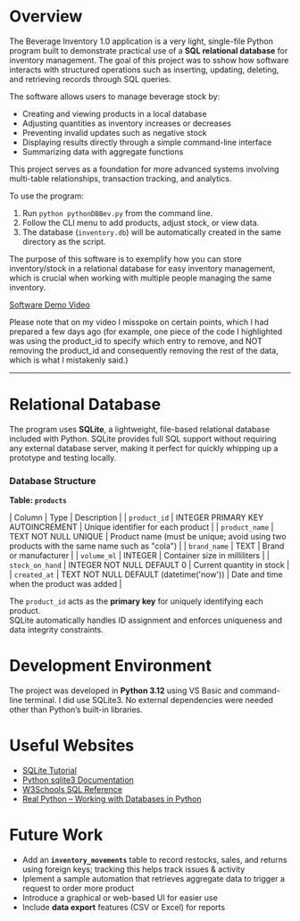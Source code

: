 # Overview

The Beverage Inventory 1.0 application is a very light, single-file Python program built to demonstrate practical use of a **SQL relational database** for inventory management. The goal of this project was to sshow how software interacts with structured operations such as inserting, updating, deleting, and retrieving records through SQL queries.

The software allows users to manage beverage stock by:
- Creating and viewing products in a local database  
- Adjusting quantities as inventory increases or decreases  
- Preventing invalid updates such as negative stock  
- Displaying results directly through a simple command-line interface  
- Summarizing data with aggregate functions

This project serves as a foundation for more advanced systems involving multi-table relationships, transaction tracking, and analytics.

To use the program:
1. Run `python pythonDBBev.py` from the command line.  
2. Follow the CLI menu to add products, adjust stock, or view data.  
3. The database (`inventory.db`) will be automatically created in the same directory as the script.

The purpose of this software is to exemplify how you can store inventory/stock in a relational database for easy inventory management, which is crucial when working with multiple people managing the same inventory.

[Software Demo Video](https://youtu.be/Cct2uf6-uW4)

Please note that on my video I misspoke on certain points, which I had prepared a few days ago (for example, one piece of the code I highlighted was using the product_id to specify which entry to remove, and NOT removing the product_id and consequently removing the rest of the data, which is what I mistakenly said.)

---

# Relational Database

The program uses **SQLite**, a lightweight, file-based relational database included with Python. SQLite provides full SQL support without requiring any external database server, making it perfect for quickly whipping up a prototype and testing locally.

### Database Structure

**Table: `products`**

| Column | Type | Description |
| `product_id` | INTEGER PRIMARY KEY AUTOINCREMENT | Unique identifier for each product |
| `product_name` | TEXT NOT NULL UNIQUE | Product name (must be unique; avoid using two products with the same name such as "cola") |
| `brand_name` | TEXT | Brand or manufacturer |
| `volume_ml` | INTEGER | Container size in milliliters |
| `stock_on_hand` | INTEGER NOT NULL DEFAULT 0 | Current quantity in stock |
| `created_at` | TEXT NOT NULL DEFAULT (datetime('now')) | Date and time when the product was added |

The `product_id` acts as the **primary key** for uniquely identifying each product.  
SQLite automatically handles ID assignment and enforces uniqueness and data integrity constraints.

# Development Environment

The project was developed in **Python 3.12** using VS Basic and command-line terminal. I did use SQLite3. 
No external dependencies were needed other than Python’s built-in libraries.

# Useful Websites

- [SQLite Tutorial](https://www.sqlitetutorial.net/)
- [Python sqlite3 Documentation](https://docs.python.org/3/library/sqlite3.html)
- [W3Schools SQL Reference](https://www.w3schools.com/sql/)
- [Real Python – Working with Databases in Python](https://realpython.com/python-sql-libraries/)

# Future Work

- Add an **`inventory_movements`** table to record restocks, sales, and returns using foreign keys; tracking this helps track issues & activity
- Iplement a sample automation that retrieves aggregate data to trigger a request to order more product
- Introduce a graphical or web-based UI for easier use  
- Include **data export** features (CSV or Excel) for reports  
